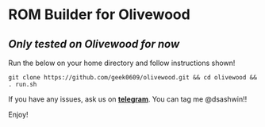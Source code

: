 # ROM Builder for Olivewood
## _Only tested on Olivewood for now_
Run the below on your home directory and follow instructions shown! 
```
git clone https://github.com/geek0609/olivewood.git && cd olivewood && . run.sh
```
If you have any issues, ask us on [**telegram**](https://t.me/olivewood_devs). You can tag me @dsashwin!!

Enjoy!
